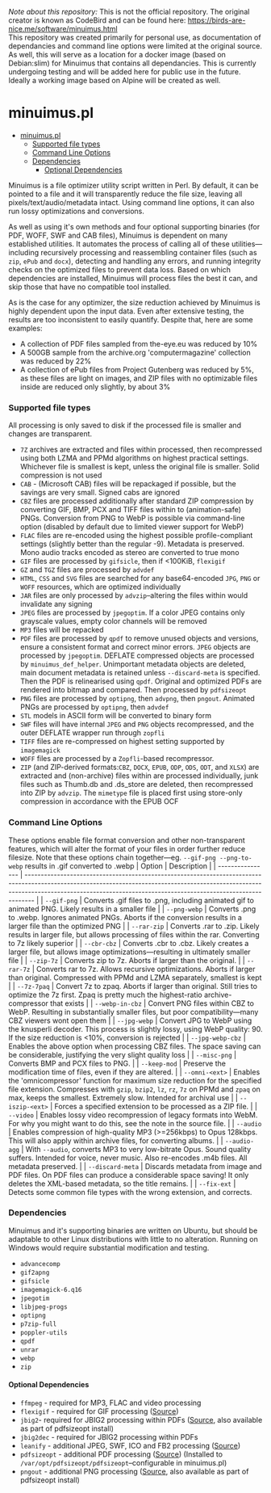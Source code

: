_Note about this repository:_ This is not the official repository. The original creator is known as CodeBird and can be found here: https://birds-are-nice.me/software/minuimus.html  
This repository was created primarily for personal use, as documentation of dependancies and command line options were limited at the original source.
As well, this will serve as a location for a docker image (based on Debian:slim) for Minuimus that contains all dependancies. This is currently undergoing testing and will be added here for public use in the future. Ideally a working image based on Alpine will be created as well.

# minuimus.pl
- [minuimus.pl](#minuimuspl)
    - [Supported file types](#supported-file-types)
    - [Command Line Options](#command-line-options)
    - [Dependencies](#dependencies)
      - [Optional Dependencies](#optional-dependencies)

Minuimus is a file optimizer utility script written in Perl. By default, it can be pointed to a file and it will transparently reduce the file size, leaving all pixels/text/audio/metadata intact. Using command line options, it can also run lossy optimizations and conversions.

As well as using it's own methods and four optional supporting binaries (for PDF, WOFF, SWF and CAB files), Minuimus is dependent on many established utilities. It automates the process of calling all of these utilities—including recursively processing and reassembling container files (such as `zip`, `ePub` and `docx`), detecting and handling any errors, and running integrity checks on the optimized files to prevent data loss. Based on which dependencies are installed, Minuimus will process files the best it can, and skip those that have no compatible tool installed.

As is the case for any optimizer, the size reduction achieved by Minuimus is highly dependent upon the input data. Even after extensive testing, the results are too inconsistent to easily quantify. Despite that, here are some examples:
- A collection of PDF files sampled from the-eye.eu was reduced by 10%
- A 500GB sample from the archive.org 'computermagazine' collection was reduced by 22%
- A collection of ePub files from Project Gutenberg was reduced by 5%, as these files are light on images, and ZIP files with no optimizable files inside are reduced only slightly, by about 3%

### Supported file types
All processing is only saved to disk if the processed file is smaller and changes are transparent.
- `7Z` archives are extracted and files within processed, then recompressed using both LZMA and PPMd algorithms on highest practical settings. Whichever file is smallest is kept, unless the original file is smaller. Solid compression is not used
- `CAB` - (Microsoft CAB) files will be repackaged if possible, but the savings are very small. Signed cabs are ignored
- `CBZ` files are processed additionally after standard ZIP compression by converting GIF, BMP, PCX and TIFF files within to (animation-safe) PNGs. Conversion from PNG to WebP is possible via command-line option (disabled by default  due to limited viewer support for WebP)
- `FLAC` files are re-encoded using the highest possible profile-compliant settings (slightly better than the regular -9). Metadata is preserved. Mono audio tracks encoded as stereo are converted to true mono
- `GIF` files are processed by `gifsicle`, then if  <100KiB, `flexigif`
- `GZ` and `TGZ` files are processed by `advdef`
- `HTML`, `CSS` and `SVG` files are searched for any base64-encoded `JPG`, `PNG` or `WOFF` resources, which are optimized individually
- `JAR` files are only processed by `advzip`–altering the files within would invalidate any signing
- `JPEG` files are processed by `jpegoptim`. If a color JPEG contains only grayscale values, empty color channels will be removed
- `MP3` files will be repacked
- `PDF` files are processed by `qpdf` to remove unused objects and versions, ensure a consistent format and correct minor errors. `JPEG` objects are processed by `jpegoptim`. DEFLATE compressed objects are processed by `minuimus_def_helper`. Unimportant metadata objects are deleted, main document metadata is retained unless `--discard-meta` is specified. Then the PDF is relinearised using `qpdf`. Original and optimized PDFs are rendered into bitmap and compared. Then processed by `pdfsizeopt`
- `PNG` files are processed by `optipng`, then `advpng`, then `pngout`. Animated PNGs are processed by `optipng`, then `advdef`
- `STL` models in ASCII form will be converted to binary form
- `SWF` files will have internal `JPEG` and `PNG` objects recompressed, and the outer DEFLATE wrapper run through `zopfli`
- `TIFF` files are re-compressed on highest setting supported by `imagemagick`
- `WOFF` files are processed by a `Zopfli`-based recompressor.
- `ZIP` (and ZIP-derived formats:`CBZ`, `DOCX`, `EPUB`, `ODP`, `ODS`, `ODT`, and `XLSX`) are extracted and (non-archive) files within are processed individually, junk files such as Thumb.db and .ds_store are deleted, then recompressed into ZIP by `advzip`. The `mimetype` file is placed first using store-only compression in accordance with the EPUB OCF

### Command Line Options
These options enable file format conversion and other non-transparent features, which will alter the format of your files in order further reduce filesize.
Note that these options chain together—eg. `--gif-png --png-to-webp` results in .gif converted to .webp
| Option           | Description                                                                                                                                                                                                                                   |
| ---------------- | --------------------------------------------------------------------------------------------------------------------------------------------------------------------------------------------------------------------------------------------- |
| `--gif-png`      | Converts .gif files to .png, including animated gif to animated PNG. Likely results in a smaller file                                                                                                                                         |
| `--png-webp`     | Converts .png to .webp. Ignores animated PNGs. Aborts if the conversion results in a larger file than the optimized PNG                                                                                                                       |
| `--rar-zip`      | Converts .rar to .zip. Likely results in larger file, but allows processing of files within the rar. Converting to 7z likely superior                                                                                                         |
| `--cbr-cbz`      | Converts .cbr to .cbz. Likely creates a larger file, but allows image optimizations—resulting in ultimately smaller file                                                                                                                      |
| `--zip-7z`       | Converts zip to 7z. Aborts if larger than the original.                                                                                                                                                                                       |
| `--rar-7z`       | Converts rar to 7z. Allows recursive optimizations. Aborts if larger than original. Compressed with PPMd and LZMA separately, smallest is kept                                                                                                |
| `--7z-7paq`      | Convert 7z to zpaq. Aborts if larger than original. Still tries to optimize the 7z first. Zpaq is pretty much the highest-ratio archive-compressor that exists                                                                                |
| `--webp-in-cbz`  | Convert PNG files within CBZ to WebP. Resulting in substantially smaller files, but poor compatibility—many CBZ viewers wont open them                                                                                                        |
| `--jpg-webp`     | Convert JPG to WebP using the knusperli decoder. This process is slightly lossy, using WebP quality: 90. If the size reduction is <10%, conversion is rejected                                                                                |
| `--jpg-webp-cbz` | Enables the above option when processing CBZ files. The space saving can be considerable, justifying the very slight quality loss                                                                                                             |
| `--misc-png`     | Converts BMP and PCX files to PNG.                                                                                                                                                                                                            |
| `--keep-mod`     | Preserve the modification time of files, even if they are altered.                                                                                                                                                                            |
| `--omni-<ext>`   | Enables the 'omnicompressor' function for maximum size reduction for the specified file extension. Compresses with `gzip`, `bzip2`, `lz`, `rz`, `7z` on PPMd and `zpaq` on max, keeps the smallest. Extremely slow. Intended for archival use |
| `--iszip-<ext>`  | Forces a specified extension to be processed as a ZIP file.                                                                                                                                                                                   |
| `--video`        | Enables lossy video recompression of legacy formats into WebM. For why you might want to do this, see the note in the source file.                                                                                                            |
| `--audio`        | Enables compression of high-quality MP3 (>=256kbps) to Opus 128kbps. This will also apply within archive files, for converting albums.                                                                                                        |
| `--audio-agg`    | With `--audio`, converts MP3 to very low-bitrate Opus. Sound quality suffers. Intended for voice, never music. Also re-encodes .m4b files. All metadata preserved.                                                                            |
| `--discard-meta` | Discards metadata from image and PDF files. On PDF files can produce a considerable space saving! It only deletes the XML-based metadata, so the title remains.                                                                               |
| `--fix-ext`      | Detects some common file types with the wrong extension, and corrects.   

### Dependencies
Minuimus and it's supporting binaries are written on Ubuntu, but should be adaptable to other Linux distributions with little to no alteration. Running on Windows would require substantial modification and testing.
- `advancecomp`
- `gif2apng`
- `gifsicle`
- `imagemagick-6.q16`
- `jpegotim`
- `libjpeg-progs`
- `optipng`
- `p7zip-full`
- `poppler-utils`
- `qpdf`
- `unrar`
- `webp`
- `zip`

#### Optional Dependencies
- `ffmpeg` - required for MP3, FLAC and video processing
- `flexigif` - required for GIF processing ([Source](https://create.stephan-brumme.com/flexigif-lossless-gif-lzw-optimization/))
- `jbig2`- required for JBIG2 processing within PDFs ([Source](https://github.com/agl/jbig2enc), also available as part of pdfsizeopt install)
- `jbig2dec` - required for JBIG2 processing within PDFs
- `leanify` - additional JPEG, SWF, ICO and FB2 processing ([Source](https://github.com/JayXon/Leanify))
- `pdfsizeopt` - additional PDF processing ([Source](https://github.com/pts/pdfsizeopt)) (Installed to `/var/opt/pdfsizeopt/pdfsizeopt`–configurable in minuimus.pl)
- `pngout` - additional PNG processing ([Source](https://jonof.id.au/kenutils.html), also available as part of pdfsizeopt install)


